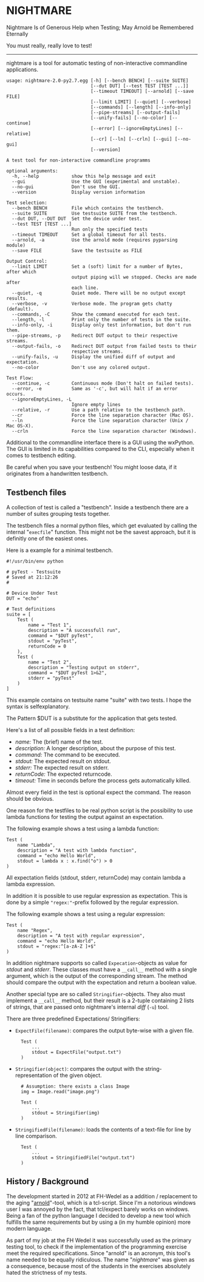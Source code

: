 
NIGHTMARE
=========
Nightmare Is of Generous Help when Testing; May Arnold be Remembered Eternally

You must really, really love to test!

---

nightmare is a tool for automatic testing of non-interactive commandline
applications.

    usage: nightmare-2.0-py2.7.egg [-h] [--bench BENCH] [--suite SUITE]
                                   [--dut DUT] [--test TEST [TEST ...]]
                                   [--timeout TIMEOUT] [--arnold] [--save FILE]
                                   [--limit LIMIT] [--quiet] [--verbose]
                                   [--commands] [--length] [--info-only]
                                   [--pipe-streams] [--output-fails]
                                   [--unify-fails] [--no-color] [--continue]
                                   [--error] [--ignoreEmptyLines] [--relative]
                                   [--cr] [--ln] [--crln] [--gui] [--no-gui]
                                   [--version]

    A test tool for non-interactive commandline programms

    optional arguments:
      -h, --help            show this help message and exit
      --gui                 Use the GUI (experimental and unstable).
      --no-gui              Don't use the GUI.
      --version             Display version information

    Test selection:
      --bench BENCH         File which contains the testbench.
      --suite SUITE         Use testsuite SUITE from the testbench.
      --dut DUT, --DUT DUT  Set the device under test.
      --test TEST [TEST ...]
                            Run only the specified tests
      --timeout TIMEOUT     Set a global timeout for all tests.
      --arnold, -a          Use the arnold mode (requires pyparsing module)
      --save FILE           Save the testsuite as FILE

    Output Control:
      --limit LIMIT         Set a (soft) limit for a number of Bytes, after which
                            output piping will we stopped. Checks are made after
                            each line.
      --quiet, -q           Quiet mode. There will be no output except results.
      --verbose, -v         Verbose mode. The program gets chatty (default).
      --commands, -C        Show the command executed for each test.
      --length, -l          Print only the number of tests in the suite.
      --info-only, -i       Display only test information, but don't run them.
      --pipe-streams, -p    Redirect DUT output to their respective streams.
      --output-fails, -o    Redirect DUT output from failed tests to their
                            respective streams.
      --unify-fails, -u     Display the unified diff of output and expectation.
      --no-color            Don't use any colored output.

    Test Flow:
      --continue, -c        Continuous mode (Don't halt on failed tests).
      --error, -e           Same as '-c', but will halt if an error occurs.
      --ignoreEmptyLines, -L
                            Ignore empty lines
      --relative, -r        Use a path relative to the testbench path.
      --cr                  Force the line separation character (Mac OS).
      --ln                  Force the line separation character (Unix / Mac OS-X).
      --crln                Force the line separation character (Windows).


Additional to the commandline interface there is a GUI using the
wxPython. The GUI is limited in its capabilities compared to the CLI,
especially when it comes to testbench editing.

Be careful when you save your testbench! You might loose data, if it originates
from a handwritten testbench.


Testbench files
---------------

A collection of test is called a "testbench".
Inside a testbench there are a number of suites grouping tests together.

The testbench files a normal python files, which get evaluated by calling
the internal "`execfile`" function. This might not be the savest approach, but
it is definitly one of the easiest ones.

Here is a example for a minimal testbench.

    #!/usr/bin/env python

    # pyTest - Testsuite
    # Saved at 21:12:26
    #

    # Device Under Test
    DUT = "echo"

    # Test definitions
    suite = [
        Test (
            name = "Test 1",
            description = "A successfull run",
            command = "$DUT pyTest",
            stdout = "pyTest",
            returnCode = 0
        ),
        Test (
            name = "Test 2",
            description = "Testing output on stderr",
            command = "$DUT pyTest 1>&2",
            stderr = "pyTest"
        )
    ]

This example contains on testsuite name "suite" with two tests.
I hope the syntax is selfexplanatory.

The Pattern $DUT is a substitute for the application that gets tested.

Here's a list of all possible fields in a test definition:

- *name:* The (brief) name of the test.
- *description:* A longer description, about the purpose of this test.
- *command:* The command to be executed.
- *stdout:* The expected result on stdout.
- *stderr:* The expected result on stderr.
- *returnCode:* The expected returncode.
- *timeout:* Time in seconds before the process gets automatically killed.

Almost every field in the test is optional expect the command. The reason
should be obvious.

One reason for the testfiles to be real python script is the possibility to use
lambda functions for testing the output against an expectation.

The following example shows a test using a lambda function:

    Test (
        name "Lambda",
        description = "A test with lambda function",
        command = "echo Hello World",
        stdout = lambda x : x.find("o") > 0
    )

All expectation fields (stdout, stderr, returnCode) may contain lambda
a lambda expression.

In addition it is possible to use regular expression as expectation.
This is done by a simple `"regex:"`-prefix followed by the regular
expression.

The following example shows a test using a regular expression:

    Test (
        name "Regex",
        description = "A test with regular expression",
        command = "echo Hello World",
        stdout = "regex:^[a-zA-Z ]+$"
    )

In addition nightmare supports so called `Expecation`-objects as value
for *stdout* and *stderr*.
These classes must have a `__call__` method with a single argument,
which is the output of the corresponding stream.
The method should compare the output with the expectation and return
a boolean value.

Another special type are so called `Stringifier`-objects. They also must
implement a `__call__` method, but their result is a 2-tuple containing
2 lists of strings, that are passed onto nightmare's internal *diff*
(`-u`) tool.

There are three predefined Expectations/ Stringifiers:

- `ExpectFile(filename)`: compares the output byte-wise with a given
  file.

        Test (
            ...
            stdout = ExpectFile("output.txt")
        )

- `Stringifier(object)`: compares the output with the
  string-representation of the given object.

        # Assumption: there exists a class Image
        img = Image.read("image.png")

        Test (
            ...
            stdout = Stringifier(img)
        )

- `StringifiedFile(filename)`: loads the contents of a text-file for
  line by line comparison.

        Test (
            ...
            stdout = StringifiedFile("output.txt")
        )

History / Background
--------------------

The development started in 2012 at FH-Wedel as a addition / replacement to the
aging "[arnold](http://stud.fh-wedel.de/~arnold)"-tool, which is a tcl-script.
Since I'm a notorious windows user I was annoyed by the fact, that tcl/expect
barely works on windows. Being a fan of the python language I decided to
develop a new tool which fulfills the same requirements but by using a (in my
humble opinion) more modern language.

As part of my job at the FH Wedel it was successfully used as the primary
testing tool, to check if the implementation of the programming exercise meet
the required specifications.
Since "arnold" is an acronym, this tool's name needed to be equally ridiculous.
The name "*nightmare*" was given as a consequence, because most of the students
in the exercises absolutely hated the strictness of my tests.
